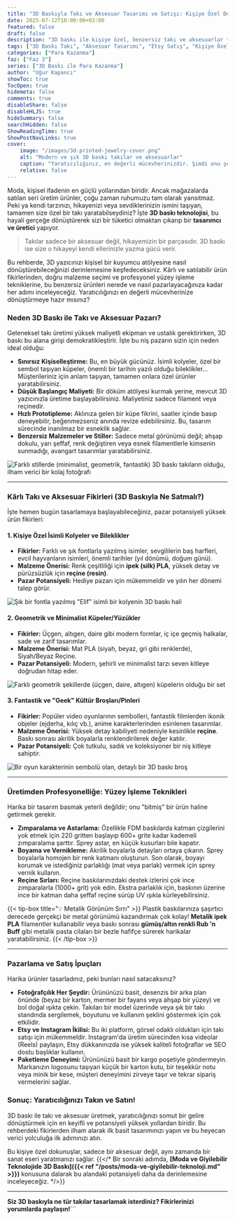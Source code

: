 ```yaml
---
title: "3D Baskıyla Takı ve Aksesuar Tasarımı ve Satışı: Kişiye Özel Dokunuşlarla Fark Yaratın"
date: 2025-07-12T10:00:00+03:00
featured: false
draft: false
description: "3D baskı ile kişiye özel, benzersiz takı ve aksesuarlar tasarlayıp satmanın sırlarını öğrenin. Kârlı ürün fikirleri, malzeme seçimi, yüzey işleme teknikleri ve pazarlama ipuçları bu kapsamlı rehberde."
tags: ["3D Baskı Takı", "Aksesuar Tasarımı", "Etsy Satış", "Kişiye Özel Hediye", "3D Baskı Fikirleri", "Girişimcilik", "Takı Tasarımı", "Moda Aksesuarları", "Reçine Takı"]
categories: ["Para Kazanma"]
faz: ["Faz 3"]
series: ["3D Baskı ile Para Kazanma"]
author: "Uğur Kapancı"
showToc: true
TocOpen: true
hidemeta: false
comments: true
disableShare: false
disableHLJS: true
hideSummary: false
searchHidden: false
ShowReadingTime: true
ShowPostNavLinks: true
cover:
    image: "/images/3d-printed-jewelry-cover.png"
    alt: "Modern ve şık 3D baskı takılar ve aksesuarlar"
    caption: "Yaratıcılığınız, en değerli mücevherinizdir. Şimdi onu şekillendirme zamanı."
    relative: false
---
```


Moda, kişisel ifadenin en güçlü yollarından biridir. Ancak mağazalarda satılan seri üretim ürünler, çoğu zaman ruhumuzu tam olarak yansıtmaz. Peki ya kendi tarzınızı, hikayenizi veya sevdiklerinizin ismini taşıyan, tamamen size özel bir takı yaratabilseydiniz? İşte **3D baskı teknolojisi**, bu hayali gerçeğe dönüştürerek sizi bir tüketici olmaktan çıkarıp bir **tasarımcı ve üretici** yapıyor.

> Takılar sadece bir aksesuar değil, hikayemizin bir parçasıdır. 3D baskı ise size o hikayeyi kendi ellerinizle yazma gücü verir.

Bu rehberde, 3D yazıcınızı kişisel bir kuyumcu atölyesine nasıl dönüştürebileceğinizi derinlemesine keşfedeceksiniz. Kârlı ve satılabilir ürün fikirlerinden, doğru malzeme seçimi ve profesyonel yüzey işleme tekniklerine, bu benzersiz ürünleri nerede ve nasıl pazarlayacağınıza kadar her adımı inceleyeceğiz. Yaratıcılığınızı en değerli mücevherinize dönüştürmeye hazır mısınız?

### Neden 3D Baskı ile Takı ve Aksesuar Pazarı?

Geleneksel takı üretimi yüksek maliyetli ekipman ve ustalık gerektirirken, 3D baskı bu alana girişi demokratikleştirir. İşte bu niş pazarın sizin için neden ideal olduğu:

*   **Sınırsız Kişiselleştirme:** Bu, en büyük gücünüz. İsimli kolyeler, özel bir sembol taşıyan küpeler, önemli bir tarihin yazılı olduğu bileklikler... Müşterileriniz için anlam taşıyan, tamamen onlara özel ürünler yaratabilirsiniz.
*   **Düşük Başlangıç Maliyeti:** Bir döküm atölyesi kurmak yerine, mevcut 3D yazıcınızla üretime başlayabilirsiniz. Maliyetiniz sadece filament veya reçinedir.
*   **Hızlı Prototipleme:** Aklınıza gelen bir küpe fikrini, saatler içinde basıp deneyebilir, beğenmezseniz anında revize edebilirsiniz. Bu, tasarım sürecinde inanılmaz bir esneklik sağlar.
*   **Benzersiz Malzemeler ve Stiller:** Sadece metal görünümü değil; ahşap dokulu, yarı şeffaf, renk değiştiren veya esnek filamentlerle kimsenin sunmadığı, avangart tasarımlar yaratabilirsiniz.

![Farklı stillerde (minimalist, geometrik, fantastik) 3D baskı takıların olduğu, ilham verici bir kolaj fotoğrafı](/images/jewelry-niche-potential.png)

---

### Kârlı Takı ve Aksesuar Fikirleri (3D Baskıyla Ne Satmalı?)

İşte hemen bugün tasarlamaya başlayabileceğiniz, pazar potansiyeli yüksek ürün fikirleri:

#### 1. Kişiye Özel İsimli Kolyeler ve Bileklikler
*   **Fikirler:** Farklı ve şık fontlarla yazılmış isimler, sevgililerin baş harfleri, evcil hayvanların isimleri, önemli tarihler (yıl dönümü, doğum günü).
*   **Malzeme Önerisi:** Renk çeşitliliği için **ipek (silk) PLA**, yüksek detay ve pürüzsüzlük için **reçine (resin)**.
*   **Pazar Potansiyeli:** Hediye pazarı için mükemmeldir ve yılın her dönemi talep görür.

![Şık bir fontla yazılmış "Elif" isimli bir kolyenin 3D baskı hali](/images/name-necklace-3dprint.png)

#### 2. Geometrik ve Minimalist Küpeler/Yüzükler
*   **Fikirler:** Üçgen, altıgen, daire gibi modern formlar, iç içe geçmiş halkalar, sade ve zarif tasarımlar.
*   **Malzeme Önerisi:** Mat PLA (siyah, beyaz, gri gibi renklerde), Siyah/Beyaz Reçine.
*   **Pazar Potansiyeli:** Modern, şehirli ve minimalist tarzı seven kitleye doğrudan hitap eder.

![Farklı geometrik şekillerde (üçgen, daire, altıgen) küpelerin olduğu bir set](/images/geometric-earrings-3dprint.png)

#### 3. Fantastik ve "Geek" Kültür Broşları/Pinleri
*   **Fikirler:** Popüler video oyunlarının sembolleri, fantastik filmlerden ikonik objeler (ejderha, kılıç vb.), anime karakterlerinden esinlenen tasarımlar.
*   **Malzeme Önerisi:** Yüksek detay kabiliyeti nedeniyle kesinlikle **reçine**. Baskı sonrası akrilik boyalarla renklendirilerek değer katılır.
*   **Pazar Potansiyeli:** Çok tutkulu, sadık ve koleksiyoner bir niş kitleye sahiptir.

![Bir oyun karakterinin sembolü olan, detaylı bir 3D baskı broş](/images/geek-culture-pin-3dprint.png)

---

### Üretimden Profesyonelliğe: Yüzey İşleme Teknikleri

Harika bir tasarım basmak yeterli değildir; onu "bitmiş" bir ürün haline getirmek gerekir.

*   **Zımparalama ve Astarlama:** Özellikle FDM baskılarda katman çizgilerini yok etmek için 220 gritten başlayıp 600+ grite kadar kademeli zımparalama şarttır. Sprey astar, en küçük kusurları bile kapatır.
*   **Boyama ve Vernikleme:** Akrilik boyalarla detayları ortaya çıkarın. Sprey boyalarla homojen bir renk katmanı oluşturun. Son olarak, boyayı korumak ve istediğiniz parlaklığı (mat veya parlak) vermek için sprey vernik kullanın.
*   **Reçine Sırları:** Reçine baskılarınızdaki destek izlerini çok ince zımparalarla (1000+ grit) yok edin. Ekstra parlaklık için, baskının üzerine ince bir katman daha şeffaf reçine sürüp UV ışıkla kürleyebilirsiniz.

{{< tip-box title="💡 Metalik Görünüm Sırrı" >}}
Plastik baskılarınıza şaşırtıcı derecede gerçekçi bir metal görünümü kazandırmak çok kolay! **Metalik ipek PLA** filamentler kullanabilir veya baskı sonrası **gümüş/altın renkli Rub 'n Buff** gibi metalik pasta cilaları bir bezle hafifçe sürerek harikalar yaratabilirsiniz.
{{< /tip-box >}}

---

### Pazarlama ve Satış İpuçları

Harika ürünler tasarladınız, peki bunları nasıl satacaksınız?

*   **Fotoğrafçılık Her Şeydir:** Ürününüzü basit, desenzis bir arka plan önünde (beyaz bir karton, mermer bir fayans veya ahşap bir yüzey) ve bol doğal ışıkta çekin. Takıları bir model üzerinde veya şık bir takı standında sergilemek, boyutunu ve kullanım şeklini göstermek için çok etkilidir.
*   **Etsy ve Instagram İkilisi:** Bu iki platform, görsel odaklı oldukları için takı satışı için mükemmeldir. Instagram'da üretim sürecinden kısa videolar (Reels) paylaşın, Etsy dükkanınızda ise yüksek kaliteli fotoğraflar ve SEO dostu başlıklar kullanın.
*   **Paketleme Deneyimi:** Ürününüzü basit bir kargo poşetiyle göndermeyin. Markanızın logosunu taşıyan küçük bir karton kutu, bir teşekkür notu veya minik bir kese, müşteri deneyimini zirveye taşır ve tekrar sipariş vermelerini sağlar.

### Sonuç: Yaratıcılığınızı Takın ve Satın!

3D baskı ile takı ve aksesuar üretmek, yaratıcılığınızı somut bir gelire dönüştürmek için en keyifli ve potansiyeli yüksek yollardan biridir. Bu rehberdeki fikirlerden ilham alarak ilk basit tasarımınızı yapın ve bu heyecan verici yolculuğa ilk adımınızı atın.

Bu kişiye özel dokunuşlar, sadece bir aksesuar değil, aynı zamanda bir sanat eseri yaratmanızı sağlar. 
{{</*
Bir sonraki adımda, **[Moda ve Giyilebilir Teknolojide 3D Baskı]({{< ref "/posts/moda-ve-giyilebilir-teknoloji.md" >}})** konusuna dalarak bu alandaki potansiyeli daha da derinlemesine inceleyeceğiz.
*/>}}

---

**Siz 3D baskıyla ne tür takılar tasarlamak isterdiniz? Fikirlerinizi yorumlarda paylaşın!**```